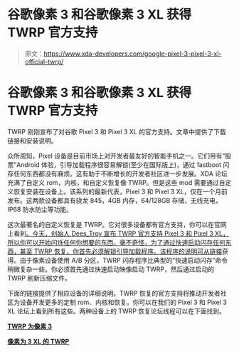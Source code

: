 # 谷歌像素 3 和谷歌像素 3 XL 获得 TWRP 官方支持

> 原文：<https://www.xda-developers.com/google-pixel-3-pixel-3-xl-official-twrp/>

# 谷歌像素 3 和谷歌像素 3 XL 获得 TWRP 官方支持

TWRP 刚刚宣布了对谷歌 Pixel 3 和 Pixel 3 XL 的官方支持。文章中提供了下载链接和安装说明。

众所周知，Pixel 设备是目前市场上对开发者最友好的智能手机之一。它们带有“股票”Android 体验，引导加载程序很容易解锁(至少在国际版上)，通过 fastboot 闪存任何东西都没有麻烦。这有助于不断增长的开发者社区进一步发展。XDA 论坛充满了自定义 rom，内核，和自定义恢复像 TWRP。但是这些 mod 需要通过自定义恢复安装在设备上。该系列的最新代表，Pixel 3 和 Pixel 3 XL，仅在一个月前发布。这两款设备都具有骁龙 845，4GB 内存，64/128GB 存储，无线充电，IP68 防水防尘等功能。

这次最著名的自定义恢复是 TWRP。它对很多设备都有官方支持，你可以在官网上看到[。今天，创始人 Dees_Troy 宣布 TWRP 官方支持 Pixel 3 和 Pixel 3 XL，所以你可以开始闪烁任何你想要的东西。毫不奇怪，为了通过快速启动闪存任何东西，甚至 TWRP 恢复，你首先必须解锁引导加载程序。该程序的说明可从](https://twrp.me/)[链接](https://www.xda-developers.com/google-pixel-3-unlock-bootloader-root-magisk/)获得。由于像素设备使用 A/B 分区，TWRP 闪存程序比典型的“快速启动闪存”命令稍微复杂一些。你必须首先通过快速启动映像启动 TWRP，然后通过启动的 TWRP 刷新压缩文件。

下面的链接提供了相应设备的详细说明。TWRP 恢复的官方支持将推动开发者社区为设备开发更多的定制 rom、内核和恢复。你可以在我们的 Pixel 3 和 Pixel 3 XL 论坛上看到所有这些。两种设备上的 TWRP 恢复论坛线程可以在下面找到。

[**TWRP 为像素 3**](https://forum.xda-developers.com/pixel-3/development/twrp-3-2-3-0-pixel-3-t3861622)

[**像素为 3 XL 的 TWRP**](https://forum.xda-developers.com/pixel-3-xl/development/twrp-3-2-3-0-pixel-3-xl-t3861623/)